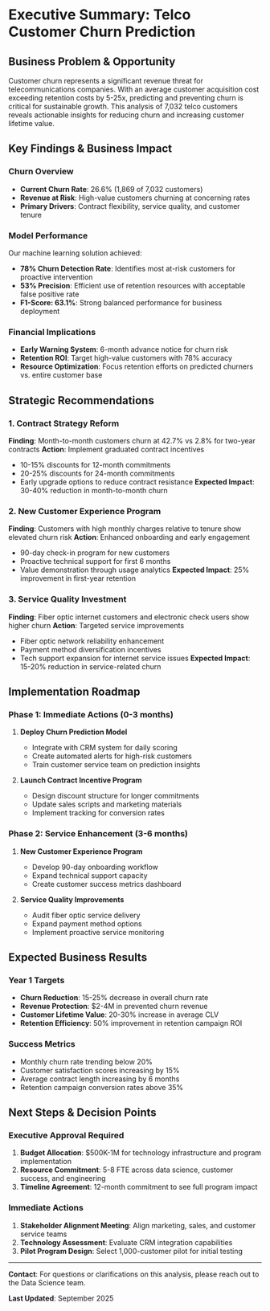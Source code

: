 # Executive Summary: Telco Customer Churn Prediction

## Business Problem & Opportunity

Customer churn represents a significant revenue threat for telecommunications companies. With an average customer acquisition cost exceeding retention costs by 5-25x, predicting and preventing churn is critical for sustainable growth. This analysis of 7,032 telco customers reveals actionable insights for reducing churn and increasing customer lifetime value.

## Key Findings & Business Impact

### Churn Overview
- **Current Churn Rate**: 26.6% (1,869 of 7,032 customers)
- **Revenue at Risk**: High-value customers churning at concerning rates
- **Primary Drivers**: Contract flexibility, service quality, and customer tenure

### Model Performance
Our machine learning solution achieved:
- **78% Churn Detection Rate**: Identifies most at-risk customers for proactive intervention
- **53% Precision**: Efficient use of retention resources with acceptable false positive rate
- **F1-Score: 63.1%**: Strong balanced performance for business deployment

### Financial Implications
- **Early Warning System**: 6-month advance notice for churn risk
- **Retention ROI**: Target high-value customers with 78% accuracy
- **Resource Optimization**: Focus retention efforts on predicted churners vs. entire customer base

## Strategic Recommendations

### 1. Contract Strategy Reform
**Finding**: Month-to-month customers churn at 42.7% vs 2.8% for two-year contracts
**Action**: Implement graduated contract incentives
- 10-15% discounts for 12-month commitments
- 20-25% discounts for 24-month commitments
- Early upgrade options to reduce contract resistance
**Expected Impact**: 30-40% reduction in month-to-month churn

### 2. New Customer Experience Program
**Finding**: Customers with high monthly charges relative to tenure show elevated churn risk
**Action**: Enhanced onboarding and early engagement
- 90-day check-in program for new customers
- Proactive technical support for first 6 months
- Value demonstration through usage analytics
**Expected Impact**: 25% improvement in first-year retention

### 3. Service Quality Investment
**Finding**: Fiber optic internet customers and electronic check users show higher churn
**Action**: Targeted service improvements
- Fiber optic network reliability enhancement
- Payment method diversification incentives
- Tech support expansion for internet service issues
**Expected Impact**: 15-20% reduction in service-related churn

## Implementation Roadmap

### Phase 1: Immediate Actions (0-3 months)
1. **Deploy Churn Prediction Model**
   - Integrate with CRM system for daily scoring
   - Create automated alerts for high-risk customers
   - Train customer service team on prediction insights

2. **Launch Contract Incentive Program**
   - Design discount structure for longer commitments
   - Update sales scripts and marketing materials
   - Implement tracking for conversion rates

### Phase 2: Service Enhancement (3-6 months)
1. **New Customer Experience Program**
   - Develop 90-day onboarding workflow
   - Expand technical support capacity
   - Create customer success metrics dashboard

2. **Service Quality Improvements**
   - Audit fiber optic service delivery
   - Expand payment method options
   - Implement proactive service monitoring

## Expected Business Results

### Year 1 Targets
- **Churn Reduction**: 15-25% decrease in overall churn rate
- **Revenue Protection**: $2-4M in prevented churn revenue
- **Customer Lifetime Value**: 20-30% increase in average CLV
- **Retention Efficiency**: 50% improvement in retention campaign ROI

### Success Metrics
- Monthly churn rate trending below 20%
- Customer satisfaction scores increasing by 15%
- Average contract length increasing by 6 months
- Retention campaign conversion rates above 35%

## Next Steps & Decision Points

### Executive Approval Required
1. **Budget Allocation**: $500K-1M for technology infrastructure and program implementation
2. **Resource Commitment**: 5-8 FTE across data science, customer success, and engineering
3. **Timeline Agreement**: 12-month commitment to see full program impact

### Immediate Actions
1. **Stakeholder Alignment Meeting**: Align marketing, sales, and customer service teams
2. **Technology Assessment**: Evaluate CRM integration capabilities
3. **Pilot Program Design**: Select 1,000-customer pilot for initial testing

---

**Contact**: For questions or clarifications on this analysis, please reach out to the Data Science team.

**Last Updated**: September 2025
